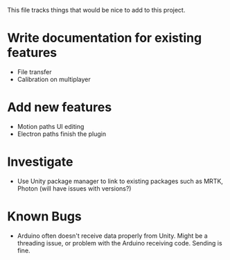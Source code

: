 This file tracks things that would be nice to add to this project.

# Write documentation for existing features

* File transfer
* Calibration on multiplayer

# Add new features
* Motion paths UI editing
* Electron paths finish the plugin

# Investigate
* Use Unity package manager to link to existing packages such as MRTK, Photon (will have issues with versions?)

# Known Bugs
* Arduino often doesn't receive data properly from Unity. Might be a threading issue, or problem with the Arduino receiving code. Sending is fine.
